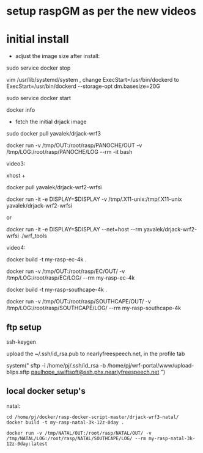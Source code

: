 

# setup raspGM as per the new videos



# initial install

- adjust the image size after install: 

sudo service docker stop

vim /usr/lib/systemd/system , change ExecStart=/usr/bin/dockerd to 
ExecStart=/usr/bin/dockerd --storage-opt dm.basesize=20G

sudo service docker start

docker info

- fetch the initial drjack image

sudo docker pull yavalek/drjack-wrf3


docker run -v /tmp/OUT:/root/rasp/PANOCHE/OUT -v /tmp/LOG:/root/rasp/PANOCHE/LOG --rm -it bash

video3:

xhost +

docker pull yavalek/drjack-wrf2-wrfsi

docker run -it -e DISPLAY=$DISPLAY -v /tmp/.X11-unix:/tmp/.X11-unix yavalek/drjack-wrf2-wrfsi

or

docker run -it -e DISPLAY=$DISPLAY --net=host --rm  yavalek/drjack-wrf2-wrfsi
./wrf_tools

video4:

docker build -t my-rasp-ec-4k .

docker run -v /tmp/OUT:/root/rasp/EC/OUT/ -v /tmp/LOG:/root/rasp/EC/LOG/  --rm my-rasp-ec-4k

docker build -t my-rasp-southcape-4k .

docker run -v /tmp/OUT:/root/rasp/SOUTHCAPE/OUT/ -v /tmp/LOG:/root/rasp/SOUTHCAPE/LOG/ --rm my-rasp-southcape-4k


## ftp setup

ssh-keygen

upload the ~/.ssh/id_rsa.pub to nearlyfreespeech.net, in the profile tab


system(" sftp -i /home/pj/.ssh/id_rsa -b /home/pj/wrf-portal/www/upload-blips.sftp paulhope_swiftsoft@ssh.phx.nearlyfreespeech.net  ")

## local docker setup's
natal:
``` 
cd /home/pj/docker/rasp-docker-script-master/drjack-wrf3-natal/
docker build -t my-rasp-natal-3k-12z-0day .

docker run -v /tmp/NATAL/OUT:/root/rasp/NATAL/OUT/ -v /tmp/NATAL/LOG:/root/rasp/NATAL/SOUTHCAPE/LOG/ --rm my-rasp-natal-3k-12z-0day:latest
```


